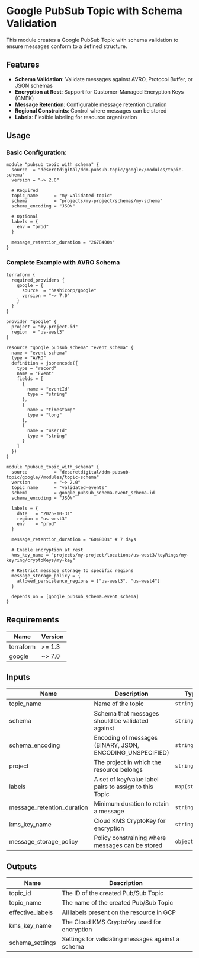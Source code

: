 # Google PubSub Topic with Schema Validation

This module creates a Google PubSub Topic with schema validation to ensure messages conform to a defined structure.

## Features

- **Schema Validation**: Validate messages against AVRO, Protocol Buffer, or JSON schemas
- **Encryption at Rest**: Support for Customer-Managed Encryption Keys (CMEK)
- **Message Retention**: Configurable message retention duration
- **Regional Constraints**: Control where messages can be stored
- **Labels**: Flexible labeling for resource organization

## Usage

### Basic Configuration:

```hcl
module "pubsub_topic_with_schema" {
  source  = "deseretdigital/ddm-pubsub-topic/google//modules/topic-schema"
  version = "~> 2.0"

  # Required
  topic_name      = "my-validated-topic"
  schema          = "projects/my-project/schemas/my-schema"
  schema_encoding = "JSON"

  # Optional
  labels = {
    env = "prod"
  }

  message_retention_duration = "2678400s"
}
```

### Complete Example with AVRO Schema

```hcl
terraform {
  required_providers {
    google = {
      source  = "hashicorp/google"
      version = "~> 7.0"
    }
  }
}

provider "google" {
  project = "my-project-id"
  region  = "us-west3"
}

resource "google_pubsub_schema" "event_schema" {
  name = "event-schema"
  type = "AVRO"
  definition = jsonencode({
    type = "record"
    name = "Event"
    fields = [
      {
        name = "eventId"
        type = "string"
      },
      {
        name = "timestamp"
        type = "long"
      },
      {
        name = "userId"
        type = "string"
      }
    ]
  })
}

module "pubsub_topic_with_schema" {
  source          = "deseretdigital/ddm-pubsub-topic/google//modules/topic-schema"
  version         = "~> 2.0"
  topic_name      = "validated-events"
  schema          = google_pubsub_schema.event_schema.id
  schema_encoding = "JSON"

  labels = {
    date   = "2025-10-31"
    region = "us-west3"
    env    = "prod"
  }

  message_retention_duration = "604800s" # 7 days

  # Enable encryption at rest
  kms_key_name = "projects/my-project/locations/us-west3/keyRings/my-keyring/cryptoKeys/my-key"

  # Restrict message storage to specific regions
  message_storage_policy = {
    allowed_persistence_regions = ["us-west3", "us-west4"]
  }

  depends_on = [google_pubsub_schema.event_schema]
}
```

## Requirements

| Name | Version |
|------|---------|
| terraform | >= 1.3 |
| google | ~> 7.0 |

## Inputs

| Name | Description | Type | Default | Required |
|------|-------------|------|---------|:--------:|
| topic_name | Name of the topic | `string` | n/a | yes |
| schema | Schema that messages should be validated against | `string` | n/a | yes |
| schema_encoding | Encoding of messages (BINARY, JSON, ENCODING_UNSPECIFIED) | `string` | `"ENCODING_UNSPECIFIED"` | no |
| project | The project in which the resource belongs | `string` | `null` | no |
| labels | A set of key/value label pairs to assign to this Topic | `map(string)` | `{}` | no |
| message_retention_duration | Minimum duration to retain a message | `string` | `"2678400s"` | no |
| kms_key_name | Cloud KMS CryptoKey for encryption | `string` | `null` | no |
| message_storage_policy | Policy constraining where messages can be stored | `object` | `null` | no |

## Outputs

| Name | Description |
|------|-------------|
| topic_id | The ID of the created Pub/Sub Topic |
| topic_name | The name of the created Pub/Sub Topic |
| effective_labels | All labels present on the resource in GCP |
| kms_key_name | The Cloud KMS CryptoKey used for encryption |
| schema_settings | Settings for validating messages against a schema |